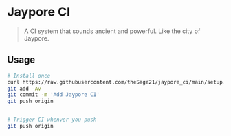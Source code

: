 # Jaypore CI


> A CI system that sounds ancient and powerful.
> Like the city of Jaypore.

## Usage

```bash
# Install once
curl https://raw.githubusercontent.com/theSage21/jaypore_ci/main/setup.sh | bash
git add -Av
git commit -m 'Add Jaypore CI'
git push origin


# Trigger CI whenver you push
git push origin
```
